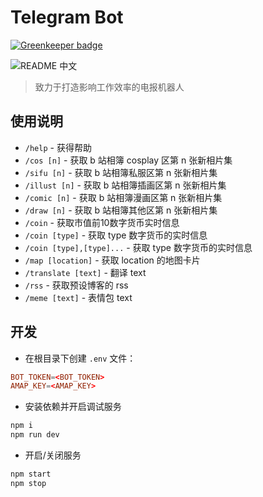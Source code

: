 # Telegram Bot

[![Greenkeeper badge](https://badges.greenkeeper.io/odiosis/telegram-bot.svg)](https://greenkeeper.io/)

![README 中文](https://img.shields.io/badge/README-%E4%B8%AD%E6%96%87-blue.svg)

> 致力于打造影响工作效率的电报机器人

## 使用说明

* `/help` - 获得帮助
* `/cos [n]` - 获取 b 站相簿 cosplay 区第 n 张新相片集
* `/sifu [n]` - 获取 b 站相簿私服区第 n 张新相片集
* `/illust [n]` - 获取 b 站相簿插画区第 n 张新相片集
* `/comic [n]` - 获取 b 站相簿漫画区第 n 张新相片集
* `/draw [n]` - 获取 b 站相簿其他区第 n 张新相片集
* `/coin` -  获取市值前10数字货币实时信息
* `/coin [type]` - 获取 type 数字货币的实时信息
* `/coin [type],[type]...` - 获取 type 数字货币的实时信息
* `/map [location]` - 获取 location 的地图卡片
* `/translate [text]` - 翻译 text
* `/rss` - 获取预设博客的 rss
* `/meme [text]` - 表情包 text

## 开发

* 在根目录下创建 `.env` 文件：

```conf
BOT_TOKEN=<BOT_TOKEN>
AMAP_KEY=<AMAP_KEY>
```

* 安装依赖并开启调试服务

```bash
npm i
npm run dev
```

* 开启/关闭服务

```bash
npm start
npm stop
```
